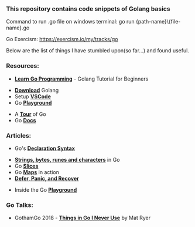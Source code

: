 ### This repository contains code snippets of Golang basics

Command to run .go file on windows terminal: go run {path-name}\\{file-name}.go

Go Exercism: https://exercism.io/my/tracks/go

Below are the list of things I have stumbled upon(so far...) and found useful.

### Resources:
* **[Learn Go Programming](https://www.youtube.com/watch?v=YS4e4q9oBaU)** - Golang Tutorial for Beginners
- **[Download](https://golang.org/)** Golang
- Setup **[VSCode](https://code.visualstudio.com/docs/languages/go)**
- Go **[Playground](https://play.golang.org/)**
* A **[Tour](https://tour.golang.org/welcome/1)** of Go
* Go **[Docs](https://golang.org/doc/)**


### Articles:
* Go's **[Declaration Syntax](https://blog.golang.org/declaration-syntax)**
- **[Strings, bytes, runes and characters](https://blog.golang.org/strings)** in Go
- Go **[Slices](https://blog.golang.org/slices-intro)**
- Go **[Maps](https://blog.golang.org/maps)** in action
- **[Defer, Panic, and Recover](https://blog.golang.org/defer-panic-and-recover)**
* Inside the Go **[Playground](https://blog.golang.org/playground)**


### Go Talks:
* GothamGo 2018 - **[Things in Go I Never Use](https://www.youtube.com/watch?v=5DVV36uqQ4E)** by Mat Ryer
